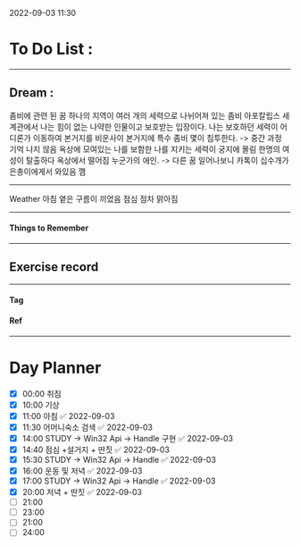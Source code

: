 2022-09-03 11:30

# To Do List :

---

## Dream :
좀비에 관련 된 꿈 하나의 지역이 여러 개의 세력으로 나뉘어져 있는 좀비 아포칼립스 세계관에서 나는 힘이 없는 나약한 인물이고 보호받는 입장이다. 나는 보호하던 세력이 어디론가 이동하여 본거지를 비운사이 본거지에 특수 좀비 몇이 침투한다.
-> 중간 과정 기억 나지 않음
옥상에 모여있는 나를 보함한 나를 지키는 세력이 궁지에 몰림 한명의 여성이 탈출하다 옥상에서 떨어짐 누군가의 애인.
-> 다른 꿈
일어나보니 카톡이 십수개가 은총이에게서 와있음
깸

---

Weather
아침 옅은 구름이 끼었음
점심 점차 맑아짐

---

#### Things to Remember

---

## Exercise record
---

#### Tag

#### Ref

---

# Day Planner

- [x] 00:00 취짐
- [x] 10:00 기상
- [x] 11:00 아침 ✅ 2022-09-03
- [x] 11:30 어머니숙소 검색 ✅ 2022-09-03
- [x] 14:00 STUDY -> Win32 Api -> Handle 구현 ✅ 2022-09-03
- [x] 14:40 점심 +설거지 + 딴짓 ✅ 2022-09-03
- [x] 15:30 STUDY -> Win32 Api -> Handle ✅ 2022-09-03
- [x] 16:00 운동 및 저녁 ✅ 2022-09-03
- [x] 17:00 STUDY -> Win32 Api -> Handle ✅ 2022-09-03
- [x] 20:00 저녁 + 딴짓 ✅ 2022-09-03
- [ ] 21:00 
- [ ] 23:00 
- [ ] 21:00 
- [ ] 24:00 